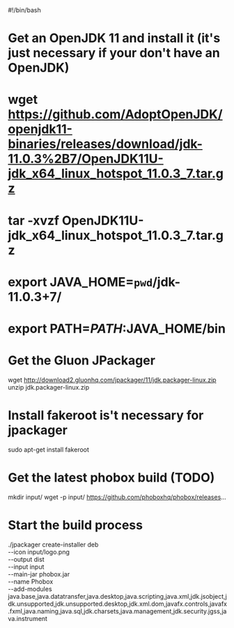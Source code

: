 #!/bin/bash

# Get an OpenJDK 11 and install it (it's just necessary if your don't have an OpenJDK)
# wget https://github.com/AdoptOpenJDK/openjdk11-binaries/releases/download/jdk-11.0.3%2B7/OpenJDK11U-jdk_x64_linux_hotspot_11.0.3_7.tar.gz
# tar -xvzf OpenJDK11U-jdk_x64_linux_hotspot_11.0.3_7.tar.gz
# export JAVA_HOME=`pwd`/jdk-11.0.3+7/
# export PATH=$PATH:$JAVA_HOME/bin

# Get the Gluon JPackager
wget http://download2.gluonhq.com/jpackager/11/jdk.packager-linux.zip
unzip jdk.packager-linux.zip

# Install fakeroot is't necessary for jpackager
sudo apt-get install fakeroot

# Get the latest phobox build (TODO)
mkdir input/
wget -p input/ https://github.com/phoboxhq/phobox/releases...

# Start the build process
./jpackager create-installer deb \
	--icon input/logo.png \
	--output dist \
	--input input \
	--main-jar phobox.jar \
	--name Phobox \
	--add-modules java.base,java.datatransfer,java.desktop,java.scripting,java.xml,jdk.jsobject,jdk.unsupported,jdk.unsupported.desktop,jdk.xml.dom,javafx.controls,javafx.fxml,java.naming,java.sql,jdk.charsets,java.management,jdk.security.jgss,java.instrument
